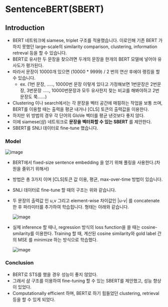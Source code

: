 # SentenceBERT(SBERT)



## Introduction

* BERT 네트워크에 siamese, triplet 구조를 적용했습니다. 이로인해 기존 BERT 가 하지 못했던 large-scale의 similarity comparison, clustering, information retreval 등을 할 수 있습니다. 
* BERT로 유사한 두 문장을 찾으려면 두개의 문장을 한개의 BERT 모델에 넣어야 유사도가 평가된다. 
* 따라서 문장이 10000개 있으면 (10000 * 9999) / 2 번의 연산 후에야 랭킹을 할 수 있습니다. 
  * ex. (1번 문장, ....., 10000번 문장 이렇게 있다고 가정해보면 1번문장은 2번문장, 3번문장 ....., 10000번문장과 모두 유사한지 찾는 비교를 해봐야하고 2번 문장도 쭉......)
*  Clustering 이나 search에서는 각 문장을 벡터 공간에 매핑하는 작업을 보통 쓰며, BERT를 이용할 때는 출력을 평균 내거나 [CLS] 토큰의 출력값을 이용한다. 
*  하지만 위 방법의 경우 각 단어의 GloVe 벡터를 평균 낸것보다 좋지 않다.
*  이에 siamese(샴) 네트워크로 __문장을 벡터화할 수 있는 SBERT__ 를 제안한다.
*  SBERT를 SNLI 데이터로 fine-tune 했습니다. 



### Model

![image](https://user-images.githubusercontent.com/55227984/126981659-6ba82ec5-b985-4ff7-ad6f-f89abd6a9fde.png)

* BERT에서 fixed-size sentence embedding 을 얻기 위해 풀링을 사용한다.(차원을 줄위기 위해서)

* 방법은 총 3가지 이며 [CLS]토큰 값 이용, 평균, max-over-time 방법이 있습니다. 

* SNLI 데이터로 fine-tune 할 때의 구조는 위와 같습니다.

* 두 문장의 출력값 인 u,v 그리고 element-wise 차이값인 |u-v| 를 concatenate 한 후 파라미터를 추가하여 학습힙니다. 형태는 아래와 같습니다.

  ![image](https://user-images.githubusercontent.com/55227984/126982134-fbcc2a08-8566-4040-8820-e840ab223ebb.png)
  
* 실제 inference 할 때나, regression 방식의 loss function을 쓸 때는 cosine-smilarity를 이용한다. Training 할 때, 계산된 cosine similarity와 gold label 간의 MSE 를 minimize 하는 방식으로 학습했다.

  ![image](https://user-images.githubusercontent.com/55227984/126982374-bc0912b7-c648-4e1b-be36-7340d7ecaf95.png)





### Conclusion 

* BERT로 STS를 했을 경우 성능이 좋지 않았다. 
* 그래서 샴 구조를 이용하여 fine-tuning 할 수 있는 SBERT를 제안했고, 성능 향상이 있었다.
* Computationally efficient 하며, BERT로 하기 힘들었던 clustering, retrieval 등을 할 수 있게 되었다.  

